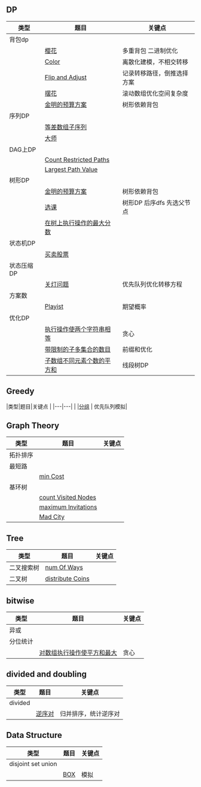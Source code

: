
## DP
|类型|题目|关键点|
|---|---|---|
|背包dp|
| |[樱花](https://www.luogu.com.cn/problem/P1833)|多重背包 二进制优化|
| |[Color](https://www.luogu.com.cn/problem/P9688?contestId=133572)|离散化建模，不相交转移|
| |[Flip and Adjust](https://atcoder.jp/contests/abc271/tasks/abc271_d)|记录转移路径，倒推选择方案|
| |[摆花](https://www.luogu.com.cn/problem/P1077)|滚动数组优化空间复杂度|
| |[金明的预算方案](https://www.luogu.com.cn/problem/P1064)|树形依赖背包|
|序列DP | |
| |[等差数组子序列](https://leetcode.cn/problems/arithmetic-slices-ii-subsequence/description/)| |
| |[大师](https://www.luogu.com.cn/problem/P4933)| |
|DAG上DP|
| |[Count Restricted Paths](https://leetcode.cn/problems/number-of-restricted-paths-from-first-to-last-node/)|
| |[Largest Path Value](https://leetcode.cn/problems/largest-color-value-in-a-directed-graph/description/)|
|树形DP|
| |[金明的预算方案](https://www.luogu.com.cn/problem/P1064)|树形依赖背包|
| |[选课](https://www.luogu.com.cn/record/127297160)|树形DP 后序dfs 先选父节点|
| |[在树上执行操作的最大分数](https://leetcode.cn/problems/maximum-score-after-applying-operations-on-a-tree/description/)| 
|状态机DP|
| |[买卖股票](https://leetcode.cn/problems/best-time-to-buy-and-sell-stock-iii/description)| |
|状态压缩DP|
| |[关灯问题](https://www.luogu.com.cn/problem/P2622)|优先队列优化转移方程|
|方案数 |
| |[Playist](https://atcoder.jp/contests/abc323/tasks/abc323_e)|期望概率| 
|优化DP|
| |[执行操作使两个字符串相等](https://leetcode.cn/problems/apply-operations-to-make-two-strings-equal/description/)|贪心| 
| |[带限制的子多集合的数目](https://leetcode.cn/problems/count-of-sub-multisets-with-bounded-sum/description/)|前缀和优化|
| |[子数组不同元素个数的平方和](https://leetcode.cn/problems/subarrays-distinct-element-sum-of-squares-ii/)|线段树DP |

## Greedy
|类型|题目|关键点 |
|---|---|
| |[分组](https://www.luogu.com.cn/problem/P4447) | 优先队列模拟|


## Graph Theory
|类型|题目| 关键点|
|---|---|---|
|拓扑排序| |
|最短路| |
| |[min Cost](https://leetcode.cn/problems/minimum-cost-to-reach-destination-in-time/solutions/)|
|基环树|
| |[count Visited Nodes](https://leetcode.cn/problems/count-visited-nodes-in-a-directed-graph/description/)|
| |[maximum Invitations](https://leetcode.cn/problems/maximum-employees-to-be-invited-to-a-meeting/description/)|
| |[Mad City](https://codeforces.com/problemset/problem/1873/H)|

## Tree
|类型|题目| 关键点|
|---|---|---|
|二叉搜索树|[num Of Ways](https://leetcode.cn/problems/number-of-ways-to-reorder-array-to-get-same-bst/description/)|
|二叉树|[distribute Coins](https://leetcode.cn/problems/distribute-coins-in-binary-tree/)|


## bitwise
|类型|题目| 关键点|
|---|---|---|
|异或| |
|分位统计 | | |
| |[对数组执行操作使平方和最大](https://leetcode.cn/problems/apply-operations-on-array-to-maximize-sum-of-squares/description/) |贪心|


## divided and doubling
|类型|题目| 关键点|
|---|---|---|
| divided|  |  |
| |[逆序对](https://www.luogu.com.cn/problem/P1908)| 归并排序，统计逆序对 |


## Data Structure
|类型|题目| 关键点|
|---|---|---|
|disjoint set union | | |
| |[BOX](https://atcoder.jp/contests/abc279/tasks/abc279_f) | 模拟 |


